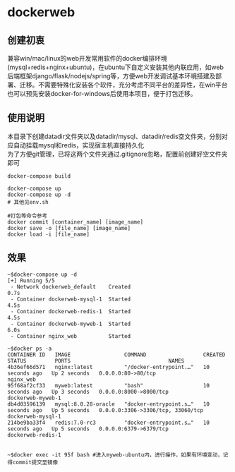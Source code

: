 # dockerweb
## 创建初衷
兼容win/mac/linux的web开发常用软件的docker编排环境(mysql+redis+nginx+ubuntu)，在ubuntu下自定义安装其他内联应用，如web后端框架django/flask/nodejs/spring等，方便web开发调试基本环境搭建及部署、迁移。不需要特殊化安装各个软件，充分考虑不同平台的差异性，在win平台也可以预先安装docker-for-windows后使用本项目，便于打包迁移。

## 使用说明
本目录下创建datadir文件夹以及datadir/mysql、datadir/redis空文件夹，分别对应自动挂载mysql和redis，实现宿主机直接持久化  
为了方便git管理，已将这两个文件夹通过.gitignore忽略，配置前创建好空文件夹即可  

```
docker-compose build

docker-compose up
docker-compose up -d
# 其他见env.sh

#打包等命令参考
docker commit [container_name] [image_name]
docker save -o [file_name] [image_name]
docker load -i [file_name]
```

## 效果
```
~$docker-compose up -d
[+] Running 5/5
 - Network dockerweb_default    Created                                                                                                  0.7s 
 - Container dockerweb-mysql-1  Started                                                                                                  4.5s
 - Container dockerweb-redis-1  Started                                                                                                  4.5s 
 - Container dockerweb-myweb-1  Started                                                                                                  6.0s
 - Container nginx_web          Started    

~$docker ps -a
CONTAINER ID   IMAGE                 COMMAND                  CREATED          STATUS         PORTS                               NAMES
4b36ef66d571   nginx:latest          "/docker-entrypoint.…"   10 seconds ago   Up 2 seconds   0.0.0.0:80->80/tcp                  nginx_web   
95f68af2cf33   myweb:latest          "bash"                   10 seconds ago   Up 3 seconds   0.0.0.0:8000->8000/tcp              dockerweb-myweb-1
db4d03596139   mysql:8.0.28-oracle   "docker-entrypoint.s…"   10 seconds ago   Up 5 seconds   0.0.0.0:3306->3306/tcp, 33060/tcp   dockerweb-mysql-1
214be9ba33f4   redis:7.0-rc3         "docker-entrypoint.s…"   10 seconds ago   Up 5 seconds   0.0.0.0:6379->6379/tcp              dockerweb-redis-1


~$docker exec -it 95f bash #进入myweb-ubuntu内，进行操作，如果有环境变动，记得commit提交至镜像
```



